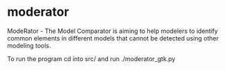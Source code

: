 # moderator
ModeRator - The Model Comparator is aiming to help modelers to identify common elements in different models that cannot be detected using other modeling tools.

To run the program cd into src/ and run ./moderator_gtk.py
